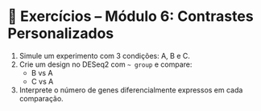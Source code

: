 # 🔄 Exercícios – Módulo 6: Contrastes Personalizados

1. Simule um experimento com 3 condições: A, B e C.
2. Crie um design no DESeq2 com `~ group` e compare:
   - B vs A
   - C vs A
3. Interprete o número de genes diferencialmente expressos em cada comparação.